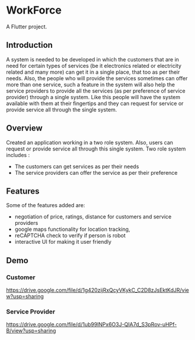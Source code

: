 # WorkForce

A Flutter project.

## Introduction

A system is needed to be developed in which the customers that are in need for certain types of services (be it electronics related or electricity related and many more) can get it in a single place, that too as per their needs. Also, the people who will provide the services sometimes can offer more than one service, such a feature in the system will also help the service providers to provide all the services (as per preference of service provider) through a single system. Like this people will have the system available with them at their fingertips and they can request for service or provide service all through the single system.

## Overview
Created an application working in a two role system. Also, users can request or provide service all through this single system. Two role system includes :
- The customers can get services as per their needs
- The service providers can offer the service as per their preference
 
## Features  
Some of the features added are:
- negotiation of price, ratings, distance for customers and service providers
- google maps functionality for location tracking,
- reCAPTCHA check to verify if person is robot
- interactive UI for making it user friendly

## Demo

### Customer
https://drive.google.com/file/d/1g420zijRxQcyVKykC_C2D8zJsEktKdJR/view?usp=sharing

### Service Provider
https://drive.google.com/file/d/1ub99lNPx6O3J-QIA7d_S3pRov-uHPf-B/view?usp=sharing
